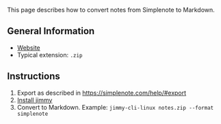 This page describes how to convert notes from Simplenote to Markdown.

## General Information

- [Website](https://simplenote.com/)
- Typical extension: `.zip`

## Instructions

1. Export as described in <https://simplenote.com/help/#export>
2. [Install jimmy](../index.md#installation)
3. Convert to Markdown. Example: `jimmy-cli-linux notes.zip --format simplenote`
